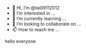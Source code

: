 - 👋 Hi, I’m @tai09112012
- 👀 I’m interested in ...
- 🌱 I’m currently learning ...
- 💞️ I’m looking to collaborate on ...
- 📫 How to reach me ...

<!---
tai09112012/tai09112012 is a ✨ special ✨ repository because its `README.md` (this file) appears on your GitHub profile.
You can click the Preview link to take a look at your changes.
--->hello everyone

